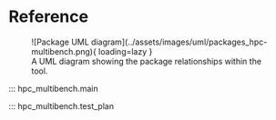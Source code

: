 # Reference

<figure markdown="span">
  ![Package UML diagram](../assets/images/uml/packages_hpc-multibench.png){ loading=lazy }
  <figcaption>A UML diagram showing the package relationships within the tool.</figcaption>
</figure>

::: hpc_multibench.main

::: hpc_multibench.test_plan
